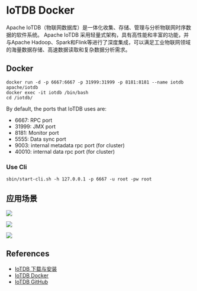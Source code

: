 # IoTDB Docker

Apache IoTDB（物联网数据库）是一体化收集、存储、管理与分析物联网时序数据的软件系统。 Apache IoTDB 采用轻量式架构，具有高性能和丰富的功能，并与Apache Hadoop、Spark和Flink等进行了深度集成，可以满足工业物联网领域的海量数据存储、高速数据读取和复杂数据分析需求。

## Docker
```
docker run -d -p 6667:6667 -p 31999:31999 -p 8181:8181 --name iotdb apache/iotdb
docker exec -it iotdb /bin/bash
cd /iotdb/
```
By default, the ports that IoTDB uses are:
- 6667: RPC port
- 31999: JMX port
- 8181: Monitor port
- 5555: Data sync port
- 9003: internal metadata rpc port (for cluster)
- 40010: internal data rpc port (for cluster)

### Use Cli
```
sbin/start-cli.sh -h 127.0.0.1 -p 6667 -u root -pw root
```

## 应用场景
![](https://iotdb.apache.org/img/home-Slide1.png)

![](https://iotdb.apache.org/img/home-Slide2.png)

![](https://iotdb.apache.org/img/home-Slide3.png)

## References
- [IoTDB 下载与安装](https://iotdb.apache.org/zh/UserGuide/Master/QuickStart/WayToGetIoTDB.html)
- [IoTDB Docker](https://hub.docker.com/r/apache/iotdb)
- [IoTDB GitHub](https://github.com/apache/iotdb)